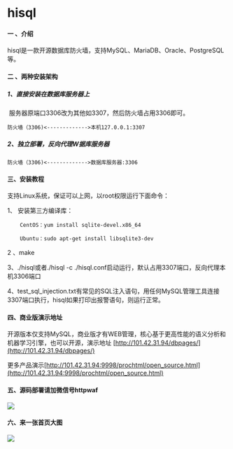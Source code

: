# hisql

#### 一 、介绍
hisql是一款开源数据库防火墙，支持MySQL、MariaDB、Oracle、PostgreSQL等。

#### 二 、两种安装架构
##### 1、直接安装在数据库服务器上

​    服务器原端口3306改为其他如3307，然后防火墙占用3306即可。

    防火墙（3306)<------------->本机127.0.0.1:3307

##### 2、独立部署，反向代理W据库服务器

    防火墙（3306)<------------->数据库服务器:3306



#### 三、安装教程
支持Linux系统，保证可以上网，以root权限运行下面命令：

1、 安装第三方编译库：

        CentOS：yum install sqlite-devel.x86_64
        
        Ubuntu：sudo apt-get install libsqlite3-dev
        
2 、make

3、./hisql或者./hisql -c ./hisql.conf启动运行，默认占用3307端口，反向代理本机3306端口

4、test_sql_injection.txt有常见的SQL注入语句，用任何MySQL管理工具连接3307端口执行，hisql如果打印出报警语句，则运行正常。


#### 四、商业版演示地址

开源版本仅支持MySQL，商业版才有WEB管理，核心基于更高性能的语义分析和机器学习引擎，也可以开源，演示地址 [http://101.42.31.94/dbpages/](http://101.42.31.94/dbpages/)

更多产品演示[http://101.42.31.94:9998/prochtml/open_source.html](http://101.42.31.94:9998/prochtml/open_source.html)

#### 五、源码部署请加微信号httpwaf

![](https://gitee.com/httpwaf/httpwaf/raw/master/img/wechat.png)

#### 六、来一张首页大图

![](https://gitee.com/httpwaf/hisql/raw/master/img/home.png)
